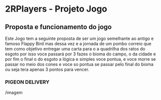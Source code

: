 # 2RPlayers - Projeto Jogo

## Proposta e funcionamento do jogo

Este Jogo tem a seguinte proposta de ser um jogo semelhante ao antigo e famoso Flappy Bird mas dessa vez e a jornada de um pombo correio que tem como objetivo entregar uma carta para o a quadrilha dos ratos do esgoto por isso voce passará por 3 fazes o bioma do campo, o da cidade e por fim o final o do esgoto a lógica e simples voce pontua, e voce morre se passar no meio dos cones e voce so pontua se passar pelo final do bioma ou seja tera apenas 3 pontos para vencer.

### PIGEON DELIVERY
/imagem